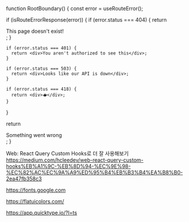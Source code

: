 function RootBoundary() {
const error = useRouteError();

if (isRouteErrorResponse(error)) {
if (error.status === 404) {
return <div>This page doesn't exist!</div>;
}

    if (error.status === 401) {
      return <div>You aren't authorized to see this</div>;
    }

    if (error.status === 503) {
      return <div>Looks like our API is down</div>;
    }

    if (error.status === 418) {
      return <div>🫖</div>;
    }
}

return <div>Something went wrong</div>;
}


Web: React Query Custom Hooks로 더 잘 사용해보기
https://medium.com/hcleedev/web-react-query-custom-hooks%EB%A1%9C-%EB%8D%94-%EC%9E%98-%EC%82%AC%EC%9A%A9%ED%95%B4%EB%B3%B4%EA%B8%B0-2ea47fb358c3

https://fonts.google.com

https://flatuicolors.com/

https://app.quicktype.io/?l=ts



